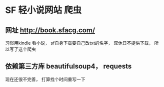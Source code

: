 # SF 轻小说网站 爬虫


## 网址 http://book.sfacg.com/

习惯用kindle 看小说， sf自身下载要自己改txt的名字， 双休日不提供下载， 所以写了这个爬虫

## 依赖第三方库 beautifulsoup4， requests

现在还很不完善， 打算找个时间重写一下
